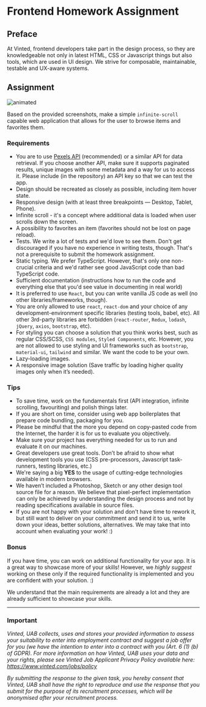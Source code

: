 # Frontend Homework Assignment

## Preface

At Vinted, frontend developers take part in the design process, so they are knowledgeable not only in latest HTML, CSS or Javascript things but also tools, which are used in UI design. We strive for composable, maintainable, testable and UX-aware systems.

## Assignment

![animated](https://static-assets.vinted.com/frontend/hw-example-animated.gif)

Based on the provided screenshots, make a simple `infinite-scroll` capable web application that allows for the user to browse items and favorites them.

### Requirements
* You are to use [Pexels API](https://www.pexels.com/api/) (recommended) or a similar API for data retrieval. If you choose another API, make sure it supports paginated results, unique images with some metadata and a way for us to access it. Please include (in the repository) an API key so that we can test the app.
* Design should be recreated as closely as possible, including item hover state.
* Responsive design (with at least three breakpoints — Desktop, Tablet, Phone).
* Infinite scroll - it's a concept where additional data is loaded when user scrolls down the screen.
* A possibility to favorites an item (favorites should not be lost on page reload).
* Tests. We write a lot of tests and we'd love to see them. Don't get discouraged if you have no experience in writing tests, though. That's not a prerequisite to submit the homework assignment.
* Static typing. We prefer TypeScript. However, that's only one non-crucial criteria and we'd rather see good JavaScript code than bad TypeScript code.
* Sufficient documentation (instructions how to run the code and everything else that you'd see value in documenting in real world)
* It is preferred to use `React`, but you can write vanilla JS code as well (no other libraries/frameworks, though).
* You are only allowed to use `react`, `react-dom` and your choice of any development-environment specific libraries (testing tools, babel, etc). All other 3rd-party libraries are forbidden (`react-router`, `Redux`, `lodash`, `jQuery`, `axios`, `bootstrap`, etc).
* For styling you can choose a solution that you think works best, such as regular CSS/SCSS, `CSS modules`, `Styled Components`, etc. However, you are not allowed to use styling and UI frameworks such as `bootstrap`, `material-ui`, `tailwind` and similar. We want the code to be your own.
* Lazy-loading images.
* A responsive image solution (Save traffic by loading higher quality images only when it’s needed).

### Tips
* To save time, work on the fundamentals first (API integration, infinite scrolling, favouriting) and polish things later.
* If you are short on time, consider using web app boilerplates that prepare code bundling, packaging for you.
* Please be mindful that the more you depend on copy-pasted code from the Internet, the harder it is for us to evaluate you objectively.
* Make sure your project has everything needed for us to run and evaluate it on our machines.
* Great developers use great tools. Don’t be afraid to show what development tools you use (CSS pre-processors, Javascript task-runners, testing libraries, etc.)
* We're saying a big **YES** to the usage of cutting-edge technologies available in modern browsers.
* We haven’t included a Photoshop, Sketch or any other design tool source file for a reason. We believe that pixel-perfect implementation can only be achieved by understanding the design process and not by reading specifications available in source files.
* If you are not happy with your solution and don't have time to rework it, but still want to deliver on your commitment and send it to us, write down your ideas, better solutions, alternatives. We may take that into account when evaluating your work! :)

### Bonus

If you have time, you can work on additional functionality for your app. It is a great way to showcase more of your skills! However, we *highly suggest* working on these only if the required functionality is implemented and you are confident with your solution. :)

We understand that the main requirements are already a lot and they are already sufficient to showcase your skills.

---

### Important

*Vinted, UAB collects, uses and stores your provided information to assess your suitability to enter into employment contract and suggest a job offer for you (we have the intention to enter into a contract with you (Art. 6 (1) (b) of GDPR). For more information on how Vinted, UAB uses your data and your rights, please see Vinted Job Applicant Privacy Policy available here: https://www.vinted.com/jobs/policy*

*By submitting the response to the given task, you hereby consent that Vinted, UAB shall have the right to reproduce and use the response that you submit for the purpose of its recruitment processes, which will be anonymised after your recruitment process.*
